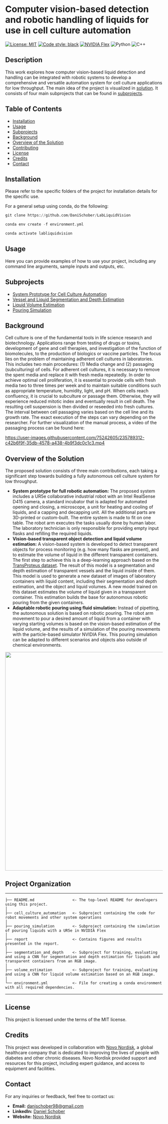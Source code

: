 # Computer vision-based detection and robotic handling of liquids for use in cell culture automation

[![License: MIT](https://img.shields.io/badge/License-MIT-yellow.svg)](https://opensource.org/licenses/MIT)
[![Code style: black](https://img.shields.io/badge/code%20style-black-000000.svg)](https://github.com/psf/black)
[![NVIDIA Flex](https://img.shields.io/badge/NVIDIA-Flex-green)](https://developer.nvidia.com/flex)
![Python](https://img.shields.io/badge/Python-3.9-blue)
![C++](https://img.shields.io/badge/C++-11-orange) 


## Description

This work explores how computer vision-based liquid detection and handling can be integrated with robotic systems to develop a comprehensive and versatile automation system for cell culture applications for low throughput. The main idea of the project is visualized in [solution](#solution). It consists of four main subprojects that can be found in [subprojects](#subprojects).
## Table of Contents

- [Installation](#installation)
- [Usage](#usage)
- [Subprojects](#subprojects)
- [Background](#background)
- [Overview of the Solution](#solution)
- [Contributing](#contributing)
- [License](#license)
- [Credits](#credits)
- [Contact](#contact)

## Installation

Please refer to the specific folders of the project for installation details for the specific use.

For a general setup using conda, do the following:

```python
git clone https://github.com/DaniSchober/LabLiquidVision
```
```python
conda env create -f environment.yml
```
```python
conda activate labliquidvision
```

## Usage

Here you can provide examples of how to use your project, including any command line arguments, sample inputs and outputs, etc.

## Subprojects

- [System Prototype for Cell Culture Automation](https://github.com/DaniSchober/thesis/tree/main/cell_culture_automation)
- [Vessel and Liquid Segmentation and Depth Estimation](https://github.com/DaniSchober/thesis/tree/main/segmentation_and_depth)
- [Liquid Volume Estimation](https://github.com/DaniSchober/thesis/tree/main/volume_estimation)
- [Pouring Simulation](https://github.com/DaniSchober/thesis/tree/main/pouring_simulation)


## Background

Cell culture is one of the fundamental tools in life science research and biotechnology. Applications range from testing of drugs or toxins, development of gene and cell therapies, and investigation of the function of biomolecules, to the production of biologics or vaccine particles. The focus lies on the problem of maintaining adherent cell cultures in laboratories. This includes two main procedures: (1) Media change and (2) passaging (subculturing) of cells. For adherent cell cultures, it is necessary to remove the spent media and replace it with fresh media repeatedly. In order to achieve optimal cell proliferation, it is essential to provide cells with fresh media two to three times per week and to maintain suitable conditions such as appropriate temperature, humidity, light, and pH. When cells reach confluency, it is crucial to subculture or passage them. Otherwise, they will experience reduced mitotic index and eventually result in cell death. The resulting cell suspension is then divided or reseeded into fresh cultures. The interval between cell passaging varies based on the cell line and its growth rate. The exact execution of the steps can vary depending on the researcher. For further visualization of the manual process, a video of the passaging process can be found here:

https://user-images.githubusercontent.com/75242605/235789312-c42b6f9f-35db-4578-a438-4b9f3dc0c1c3.mp4

## <a id="solution"></a> Overview of the Solution

The proposed solution consists of three main contributions, each taking a significant step towards building a fully autonomous cell culture system for low throughput. 
- **System prototype for full robotic automation:** The proposed system includes a UR5e collaborative industrial robot with an Intel RealSense D415 camera, a standard incubator that is adapted for automated opening and closing, a microscope, a unit for heating and cooling of liquids, and a capping and decapping unit. All the additional parts are 3D-printed or custom-built. The entire system is made to fit on one table. The robot arm executes the tasks usually done by human labor. The laboratory technician is only responsible for providing empty input flasks and refilling the required liquids. 
- **Vision-based transparent object detection and liquid volume estimation:** A vision-based system is developed to detect transparent objects for process monitoring (e.g. how many flasks are present), and to estimate the volume of liquid in the different transparent containers. The first step to achieve this is a deep-learning approach based on the [TransProteus dataset](https://www.cs.toronto.edu/matterlab/TransProteus/). The result of this model is a segmentation and depth estimation of transparent vessels and the liquid inside of them. This model is used to generate a new dataset of images of laboratory containers with liquid content, including their segmentation and depth estimation, and the object and liquid volumes. A new model trained on this dataset estimates the volume of liquid given in a transparent container. This estimation builds the base for autonomous robotic pouring from the given containers. 
- **Adaptable robotic pouring using fluid simulation:** Instead of pipetting, the autonomous solution is based on robotic pouring. The robot arm movement to pour a desired amount of liquid from a container with varying starting volumes is based on the vision-based estimation of the liquid volume, and the results of a simulation of the pouring movements with the particle-based simulator NVIDIA Flex. This pouring simulation can be adapted to different scenarios and objects also outside of chemical environments.

<img src="https://user-images.githubusercontent.com/75242605/236624972-99bd9f4b-c346-44b6-8f89-11d8068a09f8.png" width="700">

## Project Organization
------------

    ├── README.md                 <- The top-level README for developers using this project.
    │
    ├── cell_culture_automation   <- Subproject containing the code for robot movements and other system operations
    │
    ├── pouring_simulation        <- Subproject containing the simulation of pouring liquids with a UR5e in NVIDIA Flex
    │  
    ├── report                    <- Contains figures and results presented in the report.
    │   
    ├── segmentation_and_depth    <- Subproject for training, evaluating and using a CNN for segmentation and depth estimation for liquids and transparent containers from an RGB image.
    │
    ├── volume_estimation         <- Subproject for training, evaluating and using a CNN for liquid volume estimation based on an RGB image.
    │
    └── environment.yml           <- File for creating a conda environment with all required dependencies.
--------

## License

This project is licensed under the terms of the MIT license. 

## Credits

This project was developed in collaboration with [Novo Nordisk](https://www.novonordisk.com/), a global healthcare company that is dedicated to improving the lives of people with diabetes and other chronic diseases. Novo Nordisk provided support and resources for this project, including expert guidance, and access to equipment and facilities.

## Contact

For any inquiries or feedback, feel free to contact us:

- **Email:** danischober98@gmail.com
- **LinkedIn:** [Daniel Schober](https://www.linkedin.com/in/d-schober)
- **Website:** [Novo Nordisk](https://www.novonordisk.com/)
